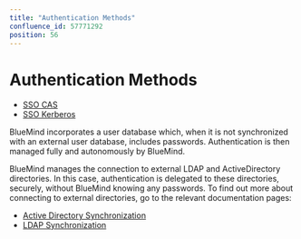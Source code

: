 ```yaml
---
title: "Authentication Methods"
confluence_id: 57771292
position: 56
---
```

# Authentication Methods


- [SSO CAS](/Guide_de_l_administrateur/Configuration/Gestion_des_domaines/Les_méthodes_d_authentification/Mise_en_place_du_SSO_CAS/)
- [SSO Kerberos](/Guide_de_l_administrateur/Configuration/Gestion_des_domaines/Les_méthodes_d_authentification/Mise_en_place_du_SSO_Kerberos/)


BlueMind incorporates a user database which, when it is not synchronized with an external user database, includes passwords. Authentication is then managed fully and autonomously by BlueMind.

BlueMind manages the connection to external LDAP and ActiveDirectory directories. In this case, authentication is delegated to these directories, securely, without BlueMind knowing any passwords. To find out more about connecting to external directories, go to the relevant documentation pages:

- [Active Directory Synchronization](/Guide_de_l_administrateur/Gestion_des_entités/Synchronisation_Active_Directory/)
- [LDAP Synchronization](/Guide_de_l_administrateur/Gestion_des_entités/Synchronisation_LDAP/)


 


